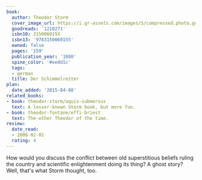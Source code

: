 ```yaml
---
book:
  author: Theodor Storm
  cover_image_url: https://i.gr-assets.com/images/S/compressed.photo.goodreads.com/books/1181899507l/1210271.jpg
  goodreads: '1210271'
  isbn10: 315006015X
  isbn13: '9783150060155'
  owned: false
  pages: '159'
  publication_year: '1888'
  spine_color: '#eedd1c'
  tags:
  - german
  title: Der Schimmelreiter
plan:
  date_added: '2015-04-08'
related_books:
- book: theodor-storm/aquis-submersus
  text: A lesser-known Storm book, but more fun.
- book: theodor-fontane/effi-briest
  text: The-other Theodor of the time.
review:
  date_read:
  - 2006-02-01
  rating: 4
---
```


How would you discuss the conflict between old superstitious beliefs ruling the country and scientific enlightenment
doing its thing? A ghost story? Well, that's what Storm thought, too.
